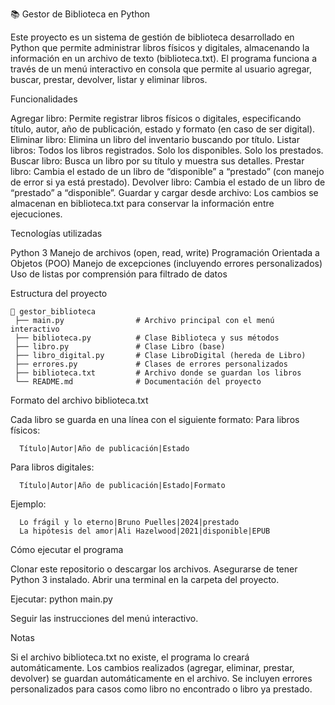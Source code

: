 📚 Gestor de Biblioteca en Python

Este proyecto es un sistema de gestión de biblioteca desarrollado en Python que permite administrar libros físicos y digitales, almacenando la información en un archivo de texto (biblioteca.txt).
El programa funciona a través de un menú interactivo en consola que permite al usuario agregar, buscar, prestar, devolver, listar y eliminar libros.

Funcionalidades

Agregar libro: Permite registrar libros físicos o digitales, especificando título, autor, año de publicación, estado y formato (en caso de ser digital).
Eliminar libro: Elimina un libro del inventario buscando por título.
Listar libros:
  Todos los libros registrados.
  Solo los disponibles.
  Solo los prestados.
  Buscar libro: Busca un libro por su título y muestra sus detalles.
  Prestar libro: Cambia el estado de un libro de “disponible” a “prestado” (con manejo de error si ya está prestado).
  Devolver libro: Cambia el estado de un libro de “prestado” a “disponible”.
  Guardar y cargar desde archivo: Los cambios se almacenan en biblioteca.txt para conservar la información entre ejecuciones.

Tecnologías utilizadas

Python 3
Manejo de archivos (open, read, write)
Programación Orientada a Objetos (POO)
Manejo de excepciones (incluyendo errores personalizados)
Uso de listas por comprensión para filtrado de datos

Estructura del proyecto
```
📁 gestor_biblioteca
 ├── main.py                # Archivo principal con el menú interactivo
 ├── biblioteca.py          # Clase Biblioteca y sus métodos
 ├── libro.py               # Clase Libro (base)
 ├── libro_digital.py       # Clase LibroDigital (hereda de Libro)
 ├── errores.py             # Clases de errores personalizados
 ├── biblioteca.txt         # Archivo donde se guardan los libros
 └── README.md              # Documentación del proyecto
```
Formato del archivo biblioteca.txt

Cada libro se guarda en una línea con el siguiente formato:
Para libros físicos:
```
  Título|Autor|Año de publicación|Estado
```
Para libros digitales:
```
  Título|Autor|Año de publicación|Estado|Formato
```
Ejemplo:
```
  Lo frágil y lo eterno|Bruno Puelles|2024|prestado
  La hipótesis del amor|Ali Hazelwood|2021|disponible|EPUB
```
Cómo ejecutar el programa

Clonar este repositorio o descargar los archivos.
Asegurarse de tener Python 3 instalado.
Abrir una terminal en la carpeta del proyecto.

Ejecutar:
python main.py

Seguir las instrucciones del menú interactivo.

Notas

Si el archivo biblioteca.txt no existe, el programa lo creará automáticamente.
Los cambios realizados (agregar, eliminar, prestar, devolver) se guardan automáticamente en el archivo.
Se incluyen errores personalizados para casos como libro no encontrado o libro ya prestado.
